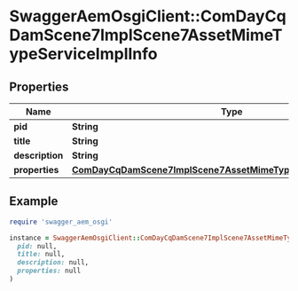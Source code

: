 # SwaggerAemOsgiClient::ComDayCqDamScene7ImplScene7AssetMimeTypeServiceImplInfo

## Properties

| Name | Type | Description | Notes |
| ---- | ---- | ----------- | ----- |
| **pid** | **String** |  | [optional] |
| **title** | **String** |  | [optional] |
| **description** | **String** |  | [optional] |
| **properties** | [**ComDayCqDamScene7ImplScene7AssetMimeTypeServiceImplProperties**](ComDayCqDamScene7ImplScene7AssetMimeTypeServiceImplProperties.md) |  | [optional] |

## Example

```ruby
require 'swagger_aem_osgi'

instance = SwaggerAemOsgiClient::ComDayCqDamScene7ImplScene7AssetMimeTypeServiceImplInfo.new(
  pid: null,
  title: null,
  description: null,
  properties: null
)
```

